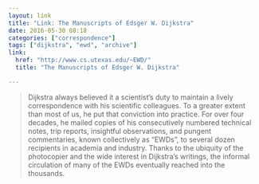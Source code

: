 ```yaml
---
layout: link
title: "Link: The Manuscripts of Edsger W. Dijkstra"
date: 2016-05-30 08:18
categories: ["correspondence"]
tags: ["dijkstra", "ewd", "archive"]
link:
  href: "http://www.cs.utexas.edu/~EWD/"
  title: "The Manuscripts of Edsger W. Dijkstra"

---
```



> Dijkstra always believed it a scientist’s duty to maintain a
lively correspondence with his scientific colleagues. To a
greater extent than most of us, he put that conviction into
practice. For over four decades, he mailed copies of his
consecutively numbered technical notes, trip reports, insightful
observations, and pungent commentaries, known collectively as
“EWDs”, to several dozen recipients in academia and
industry. Thanks to the ubiquity of the photocopier and the wide
interest in Dijkstra’s writings, the informal circulation of many
of the EWDs eventually reached into the thousands.
